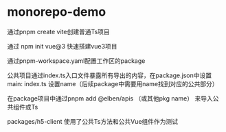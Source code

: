 # monorepo-demo

通过pnpm create vite创建普通Ts项目

通过 npm init vue@3 快速搭建vue3项目

通过pnpm-workspace.yaml配置工作区的package

公共项目通过index.ts入口文件暴露所有导出的内容，在package.json中设置main: index.ts 设置name（后续package中需要用name找到对应的公共部分）

在package项目中通过pnpm add @elben/apis （或其他pkg name） 来导入公共组件或Ts

packages/h5-client 使用了公共Ts方法和公共Vue组件作为测试
